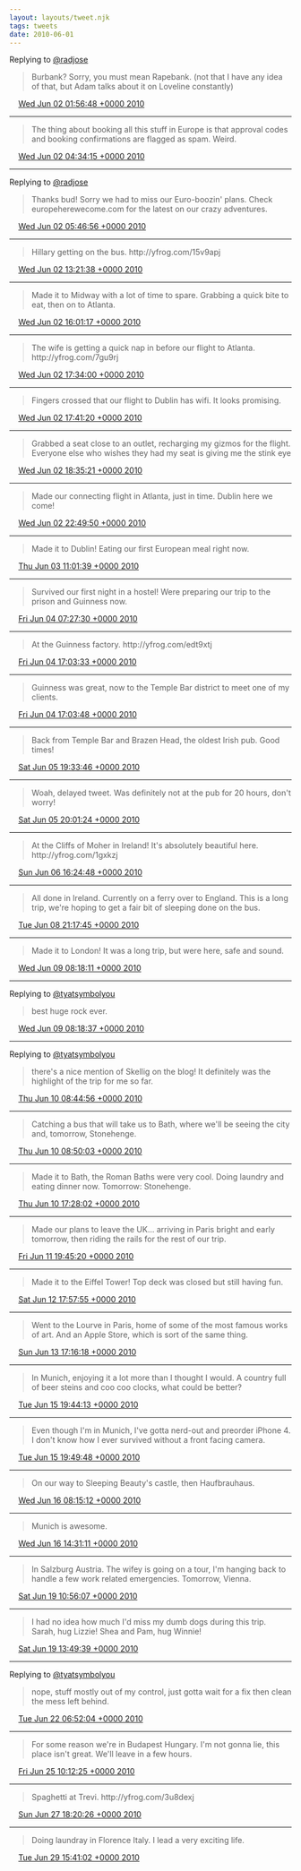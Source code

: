 ```yaml
---
layout: layouts/tweet.njk
tags: tweets
date: 2010-06-01
---
```


Replying to [@radjose](https://twitter.com/RadleyJPhoenix/status/15211974380)

> Burbank? Sorry, you must mean Rapebank\. \(not that I have any idea of that, but Adam talks about it on Loveline constantly\)

<img src="../media/tweet.ico" width="12" /> [Wed Jun 02 01:56:48 +0000 2010](https://twitter.com/timwasson/status/15219818833)

----

> The thing about booking all this stuff in Europe is that approval codes and booking confirmations are flagged as spam\. Weird\.

<img src="../media/tweet.ico" width="12" /> [Wed Jun 02 04:34:15 +0000 2010](https://twitter.com/timwasson/status/15228846095)

----

Replying to [@radjose](https://twitter.com/RadleyJPhoenix/status/15231908109)

> Thanks bud\! Sorry we had to miss our Euro\-boozin' plans\. Check europeherewecome\.com for the latest on our crazy adventures\.

<img src="../media/tweet.ico" width="12" /> [Wed Jun 02 05:46:56 +0000 2010](https://twitter.com/timwasson/status/15232147341)

----

> Hillary getting on the bus\.  http://yfrog\.com/15v9apj

<img src="../media/tweet.ico" width="12" /> [Wed Jun 02 13:21:38 +0000 2010](https://twitter.com/timwasson/status/15250733523)

----

> Made it to Midway with a lot of time to spare\. Grabbing a quick bite to eat, then on to Atlanta\.

<img src="../media/tweet.ico" width="12" /> [Wed Jun 02 16:01:17 +0000 2010](https://twitter.com/timwasson/status/15260968874)

----

> The wife is getting a quick nap in before our flight to Atlanta\.  http://yfrog\.com/7gu9rj

<img src="../media/tweet.ico" width="12" /> [Wed Jun 02 17:34:00 +0000 2010](https://twitter.com/timwasson/status/15266375883)

----

> Fingers crossed that our flight to Dublin has wifi\. It looks promising\.

<img src="../media/tweet.ico" width="12" /> [Wed Jun 02 17:41:20 +0000 2010](https://twitter.com/timwasson/status/15266768574)

----

> Grabbed a seat close to an outlet, recharging my gizmos for the flight\. Everyone else who wishes they had my seat is giving me the stink eye

<img src="../media/tweet.ico" width="12" /> [Wed Jun 02 18:35:21 +0000 2010](https://twitter.com/timwasson/status/15269517737)

----

> Made our connecting flight in Atlanta, just in time\. Dublin here we come\!

<img src="../media/tweet.ico" width="12" /> [Wed Jun 02 22:49:50 +0000 2010](https://twitter.com/timwasson/status/15282258376)

----

> Made it to Dublin\! Eating our first European meal right now\.

<img src="../media/tweet.ico" width="12" /> [Thu Jun 03 11:01:39 +0000 2010](https://twitter.com/timwasson/status/15317536600)

----

> Survived our first night in a hostel\! Were preparing our trip to the prison and Guinness now\.

<img src="../media/tweet.ico" width="12" /> [Fri Jun 04 07:27:30 +0000 2010](https://twitter.com/timwasson/status/15399789229)

----

> At the Guinness factory\.  http://yfrog\.com/edt9xtj

<img src="../media/tweet.ico" width="12" /> [Fri Jun 04 17:03:33 +0000 2010](https://twitter.com/timwasson/status/15429605572)

----

> Guinness was great, now to the Temple Bar district to meet one of my clients\.

<img src="../media/tweet.ico" width="12" /> [Fri Jun 04 17:03:48 +0000 2010](https://twitter.com/timwasson/status/15429620254)

----

> Back from Temple Bar and Brazen Head, the oldest Irish pub\. Good times\!

<img src="../media/tweet.ico" width="12" /> [Sat Jun 05 19:33:46 +0000 2010](https://twitter.com/timwasson/status/15507197651)

----

> Woah, delayed tweet\. Was definitely not at the pub for 20 hours, don't worry\!

<img src="../media/tweet.ico" width="12" /> [Sat Jun 05 20:01:24 +0000 2010](https://twitter.com/timwasson/status/15508431297)

----

> At the Cliffs of Moher in Ireland\! It's absolutely beautiful here\.  http://yfrog\.com/1gxkzj

<img src="../media/tweet.ico" width="12" /> [Sun Jun 06 16:24:48 +0000 2010](https://twitter.com/timwasson/status/15565800684)

----

> All done in Ireland\. Currently on a ferry over to England\. This is a long trip, we're hoping to get a fair bit of sleeping done on the bus\.

<img src="../media/tweet.ico" width="12" /> [Tue Jun 08 21:17:45 +0000 2010](https://twitter.com/timwasson/status/15732948717)

----

> Made it to London\! It was a long trip, but were here, safe and sound\.

<img src="../media/tweet.ico" width="12" /> [Wed Jun 09 08:18:11 +0000 2010](https://twitter.com/timwasson/status/15767630897)

----

Replying to [@tyatsymbolyou](https://twitter.com/tyatsymbolyou/status/15767074122)

> best huge rock ever\.

<img src="../media/tweet.ico" width="12" /> [Wed Jun 09 08:18:37 +0000 2010](https://twitter.com/timwasson/status/15767646766)

----

Replying to [@tyatsymbolyou](https://twitter.com/tyatsymbolyou/status/15805341444)

> there's a nice mention of Skellig on the blog\! It definitely was the highlight of the trip for me so far\.

<img src="../media/tweet.ico" width="12" /> [Thu Jun 10 08:44:56 +0000 2010](https://twitter.com/timwasson/status/15837239927)

----

> Catching a bus that will take us to Bath, where we'll be seeing the city and, tomorrow, Stonehenge\.

<img src="../media/tweet.ico" width="12" /> [Thu Jun 10 08:50:03 +0000 2010](https://twitter.com/timwasson/status/15837426256)

----

> Made it to Bath, the Roman Baths were very cool\. Doing laundry and eating dinner now\. Tomorrow: Stonehenge\.

<img src="../media/tweet.ico" width="12" /> [Thu Jun 10 17:28:02 +0000 2010](https://twitter.com/timwasson/status/15865619820)

----

> Made our plans to leave the UK\.\.\. arriving in Paris bright and early tomorrow, then riding the rails for the rest of our trip\.

<img src="../media/tweet.ico" width="12" /> [Fri Jun 11 19:45:20 +0000 2010](https://twitter.com/timwasson/status/15951635668)

----

> Made it to the Eiffel Tower\! Top deck was closed but still having fun\.

<img src="../media/tweet.ico" width="12" /> [Sat Jun 12 17:57:55 +0000 2010](https://twitter.com/timwasson/status/16019141187)

----

> Went to the Lourve in Paris, home of some of the most famous works of art\. And an Apple Store, which is sort of the same thing\.

<img src="../media/tweet.ico" width="12" /> [Sun Jun 13 17:16:18 +0000 2010](https://twitter.com/timwasson/status/16085113545)

----

> In Munich, enjoying it a lot more than I thought I would\. A country full of beer steins and coo coo clocks, what could be better?

<img src="../media/tweet.ico" width="12" /> [Tue Jun 15 19:44:13 +0000 2010](https://twitter.com/timwasson/status/16249576060)

----

> Even though I'm in Munich, I've gotta nerd\-out and preorder iPhone 4\. I don't know how I ever survived without a front facing camera\.

<img src="../media/tweet.ico" width="12" /> [Tue Jun 15 19:49:48 +0000 2010](https://twitter.com/timwasson/status/16249959818)

----

> On our way to Sleeping Beauty's castle, then Haufbrauhaus\.

<img src="../media/tweet.ico" width="12" /> [Wed Jun 16 08:15:12 +0000 2010](https://twitter.com/timwasson/status/16291449587)

----

> Munich is awesome\.

<img src="../media/tweet.ico" width="12" /> [Wed Jun 16 14:31:11 +0000 2010](https://twitter.com/timwasson/status/16310278806)

----

> In Salzburg Austria\. The wifey is going on a tour, I'm hanging back to handle a few work related emergencies\. Tomorrow, Vienna\.

<img src="../media/tweet.ico" width="12" /> [Sat Jun 19 10:56:07 +0000 2010](https://twitter.com/timwasson/status/16537726635)

----

> I had no idea how much I'd miss my dumb dogs during this trip\. Sarah, hug Lizzie\! Shea and Pam, hug Winnie\!

<img src="../media/tweet.ico" width="12" /> [Sat Jun 19 13:49:39 +0000 2010](https://twitter.com/timwasson/status/16547039348)

----

Replying to [@tyatsymbolyou](https://twitter.com/tyatsymbolyou/status/16584797686)

> nope, stuff mostly out of my control, just gotta wait for a fix then clean the mess left behind\.

<img src="../media/tweet.ico" width="12" /> [Tue Jun 22 06:52:04 +0000 2010](https://twitter.com/timwasson/status/16754273934)

----

> For some reason we're in Budapest Hungary\. I'm not gonna lie, this place isn't great\. We'll leave in a few hours\.

<img src="../media/tweet.ico" width="12" /> [Fri Jun 25 10:12:25 +0000 2010](https://twitter.com/timwasson/status/17003562939)

----

> Spaghetti at Trevi\.  http://yfrog\.com/3u8dexj

<img src="../media/tweet.ico" width="12" /> [Sun Jun 27 18:20:26 +0000 2010](https://twitter.com/timwasson/status/17184367872)

----

> Doing laundray in Florence Italy\. I lead a very exciting life\.

<img src="../media/tweet.ico" width="12" /> [Tue Jun 29 15:41:02 +0000 2010](https://twitter.com/timwasson/status/17341845364)